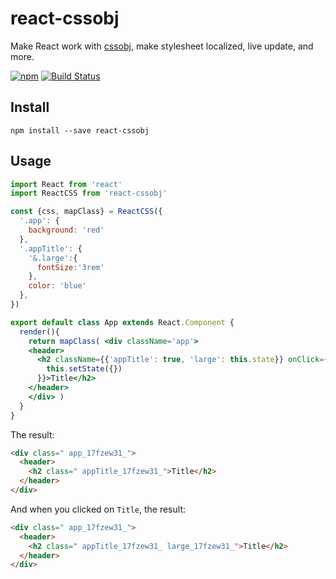 # react-cssobj
Make React work with [cssobj](https://github.com/cssobj/cssobj), make stylesheet localized, live update, and more.

[![npm](https://img.shields.io/npm/v/react-cssobj.svg "Version")](https://www.npmjs.com/package/react-cssobj)
[![Build Status](https://travis-ci.org/futurist/react-cssobj.svg?branch=master)](https://travis-ci.org/futurist/react-cssobj)


## Install

```
npm install --save react-cssobj
```

## Usage

```jsx
import React from 'react'
import ReactCSS from 'react-cssobj'

const {css, mapClass} = ReactCSS({
  '.app': {
    background: 'red'
  },
  '.appTitle': {
    '&.large':{
      fontSize:'3rem'
    },
    color: 'blue'
  },
})

export default class App extends React.Component {
  render(){
    return mapClass( <div className='app'>
    <header>
      <h2 className={{'appTitle': true, 'large': this.state}} onClick={e=>{
        this.setState({})
      }}>Title</h2>
    </header>
    </div> )
  }
}

```

The result:

```html
<div class=" app_17fzew31_">
  <header>
    <h2 class=" appTitle_17fzew31_">Title</h2>
  </header>
</div>
```

And when you clicked on `Title`, the result:

```html
<div class=" app_17fzew31_">
  <header>
    <h2 class=" appTitle_17fzew31_ large_17fzew31_">Title</h2>
  </header>
</div>
```

